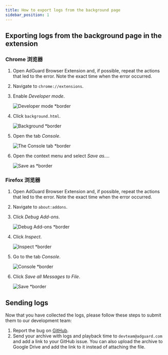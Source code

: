 ```yaml
---
title: How to export logs from the background page
sidebar_position: 1
---
```


## Exporting logs from the background page in the extension

### Chrome 浏览器

1. Open AdGuard Browser Extension and, if possible, repeat the actions that led to the error. Note the exact time when the error occurred.

2. Navigate to `chrome://extensions`.

3. Enable _Developer mode_.

   ![Developer mode \*border](https://cdn.adguardvpn.com/content/kb/ad_blocker/browser_extension/developer_mode1.png)

4. Click `background.html`.

   ![Background \*border](https://cdn.adguardvpn.com/content/kb/ad_blocker/browser_extension/background1.png)

5. Open the tab _Console_.

   ![The Console tab \*border](https://cdn.adguardvpn.com/content/kb/vpn/browser_extension/console.png)

6. Open the context menu and select _Save as…_.

   ![Save as \*border](https://cdn.adguardvpn.com/content/kb/vpn/browser_extension/save.png)

### Firefox 浏览器

1. Open AdGuard Browser Extension and, if possible, repeat the actions that led to the error. Note the exact time when the error occurred.

2. Navigate to `about:addons`.

3. Click _Debug Add-ons_.

   ![Debug Add-ons \*border](https://cdn.adguardvpn.com/content/kb/vpn/browser_extension/add-ons.png)

4. Click _Inspect_.

   ![Inspect \*border](https://cdn.adguardvpn.com/content/kb/vpn/browser_extension/inspect.png)

5. Go to the tab _Console_.

   ![Console \*border](https://cdn.adguardvpn.com/content/kb/vpn/browser_extension/ff_console.png)

6. Click _Save all Messages to File_.

   ![Save \*border](https://cdn.adguardvpn.com/content/kb/vpn/browser_extension/save-to-file.png)

## Sending logs

Now that you have collected the logs, please follow these steps to submit them to our development team:

1. Report the bug on [GitHub](https://github.com/AdguardTeam/AdguardBrowserExtension/issues/new/choose).
2. Send your archive with logs and playback time to `devteam@adguard.com` and add a link to your GitHub issue. You can also upload the archive to Google Drive and add the link to it instead of attaching the file.

